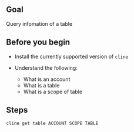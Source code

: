 ## Goal

Query infomation of a table

## Before you begin

* Install the currently supported version of `cline`

* Understand the following:
  * What is an account
  * What is a table
  * What is a scope of table

## Steps

```sh
cline get table ACCOUNT SCOPE TABLE
```